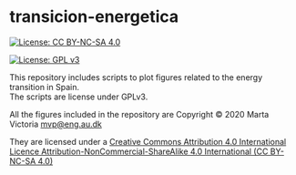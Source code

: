 # transicion-energetica
[![License: CC BY-NC-SA 4.0](https://img.shields.io/badge/License-CC%20BY--NC--SA%204.0-lightgrey.svg)](https://creativecommons.org/licenses/by-nc-sa/4.0/)

[![License: GPL v3](https://img.shields.io/badge/License-GPLv3-blue.svg)](https://www.gnu.org/licenses/gpl-3.0)

This repository includes scripts to plot figures related to the energy transition in Spain.  
The scripts are license under GPLv3. 

All the figures included in the repository are Copyright © 2020 Marta Victoria <mvp@eng.au.dk>

They are licensed under a [Creative Commons Attribution 4.0 International Licence Attribution-NonCommercial-ShareAlike 4.0 International (CC BY-NC-SA 4.0)](https://creativecommons.org/licenses/by-nc-sa/4.0/)

